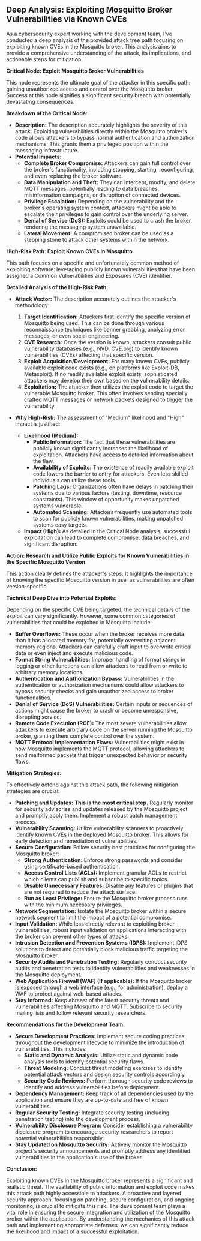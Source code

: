 ## Deep Analysis: Exploiting Mosquitto Broker Vulnerabilities via Known CVEs

As a cybersecurity expert working with the development team, I've conducted a deep analysis of the provided attack tree path focusing on exploiting known CVEs in the Mosquitto broker. This analysis aims to provide a comprehensive understanding of the attack, its implications, and actionable steps for mitigation.

**Critical Node: Exploit Mosquitto Broker Vulnerabilities**

This node represents the ultimate goal of the attacker in this specific path: gaining unauthorized access and control over the Mosquitto broker. Success at this node signifies a significant security breach with potentially devastating consequences.

**Breakdown of the Critical Node:**

* **Description:** The description accurately highlights the severity of this attack. Exploiting vulnerabilities directly within the Mosquitto broker's code allows attackers to bypass normal authentication and authorization mechanisms. This grants them a privileged position within the messaging infrastructure.
* **Potential Impacts:**
    * **Complete Broker Compromise:** Attackers can gain full control over the broker's functionality, including stopping, starting, reconfiguring, and even replacing the broker software.
    * **Data Manipulation and Theft:** They can intercept, modify, and delete MQTT messages, potentially leading to data breaches, misinformation campaigns, or disruption of connected devices.
    * **Privilege Escalation:**  Depending on the vulnerability and the broker's operating system context, attackers might be able to escalate their privileges to gain control over the underlying server.
    * **Denial of Service (DoS):** Exploits could be used to crash the broker, rendering the messaging system unavailable.
    * **Lateral Movement:** A compromised broker can be used as a stepping stone to attack other systems within the network.

**High-Risk Path: Exploit Known CVEs in Mosquitto**

This path focuses on a specific and unfortunately common method of exploiting software: leveraging publicly known vulnerabilities that have been assigned a Common Vulnerabilities and Exposures (CVE) identifier.

**Detailed Analysis of the High-Risk Path:**

* **Attack Vector:** The description accurately outlines the attacker's methodology:
    1. **Target Identification:** Attackers first identify the specific version of Mosquitto being used. This can be done through various reconnaissance techniques like banner grabbing, analyzing error messages, or even social engineering.
    2. **CVE Research:** Once the version is known, attackers consult public vulnerability databases (e.g., NVD, CVE.org) to identify known vulnerabilities (CVEs) affecting that specific version.
    3. **Exploit Acquisition/Development:**  For many known CVEs, publicly available exploit code exists (e.g., on platforms like Exploit-DB, Metasploit). If no readily available exploit exists, sophisticated attackers may develop their own based on the vulnerability details.
    4. **Exploitation:** The attacker then utilizes the exploit code to target the vulnerable Mosquitto broker. This often involves sending specially crafted MQTT messages or network packets designed to trigger the vulnerability.

* **Why High-Risk:** The assessment of "Medium" likelihood and "High" impact is justified:
    * **Likelihood (Medium):**
        * **Public Information:** The fact that these vulnerabilities are publicly known significantly increases the likelihood of exploitation. Attackers have access to detailed information about the flaw.
        * **Availability of Exploits:**  The existence of readily available exploit code lowers the barrier to entry for attackers. Even less skilled individuals can utilize these tools.
        * **Patching Lags:**  Organizations often have delays in patching their systems due to various factors (testing, downtime, resource constraints). This window of opportunity makes unpatched systems vulnerable.
        * **Automated Scanning:** Attackers frequently use automated tools to scan for publicly known vulnerabilities, making unpatched systems easy targets.
    * **Impact (High):**  As detailed in the Critical Node analysis, successful exploitation can lead to complete compromise, data breaches, and significant disruption.

**Action: Research and Utilize Public Exploits for Known Vulnerabilities in the Specific Mosquitto Version.**

This action clearly defines the attacker's steps. It highlights the importance of knowing the specific Mosquitto version in use, as vulnerabilities are often version-specific.

**Technical Deep Dive into Potential Exploits:**

Depending on the specific CVE being targeted, the technical details of the exploit can vary significantly. However, some common categories of vulnerabilities that could be exploited in Mosquitto include:

* **Buffer Overflows:**  These occur when the broker receives more data than it has allocated memory for, potentially overwriting adjacent memory regions. Attackers can carefully craft input to overwrite critical data or even inject and execute malicious code.
* **Format String Vulnerabilities:**  Improper handling of format strings in logging or other functions can allow attackers to read from or write to arbitrary memory locations.
* **Authentication and Authorization Bypass:** Vulnerabilities in the authentication or authorization mechanisms could allow attackers to bypass security checks and gain unauthorized access to broker functionalities.
* **Denial of Service (DoS) Vulnerabilities:**  Certain inputs or sequences of actions might cause the broker to crash or become unresponsive, disrupting service.
* **Remote Code Execution (RCE):**  The most severe vulnerabilities allow attackers to execute arbitrary code on the server running the Mosquitto broker, granting them complete control over the system.
* **MQTT Protocol Implementation Flaws:**  Vulnerabilities might exist in how Mosquitto implements the MQTT protocol, allowing attackers to send malformed packets that trigger unexpected behavior or security flaws.

**Mitigation Strategies:**

To effectively defend against this attack path, the following mitigation strategies are crucial:

* **Patching and Updates:**  **This is the most critical step.** Regularly monitor for security advisories and updates released by the Mosquitto project and promptly apply them. Implement a robust patch management process.
* **Vulnerability Scanning:**  Utilize vulnerability scanners to proactively identify known CVEs in the deployed Mosquitto broker. This allows for early detection and remediation of vulnerabilities.
* **Secure Configuration:**  Follow security best practices for configuring the Mosquitto broker:
    * **Strong Authentication:** Enforce strong passwords and consider using certificate-based authentication.
    * **Access Control Lists (ACLs):** Implement granular ACLs to restrict which clients can publish and subscribe to specific topics.
    * **Disable Unnecessary Features:** Disable any features or plugins that are not required to reduce the attack surface.
    * **Run as Least Privilege:** Ensure the Mosquitto broker process runs with the minimum necessary privileges.
* **Network Segmentation:**  Isolate the Mosquitto broker within a secure network segment to limit the impact of a potential compromise.
* **Input Validation:**  While less directly relevant to exploiting broker vulnerabilities, robust input validation on applications interacting with the broker can prevent other types of attacks.
* **Intrusion Detection and Prevention Systems (IDPS):** Implement IDPS solutions to detect and potentially block malicious traffic targeting the Mosquitto broker.
* **Security Audits and Penetration Testing:** Regularly conduct security audits and penetration tests to identify vulnerabilities and weaknesses in the Mosquitto deployment.
* **Web Application Firewall (WAF) (If applicable):** If the Mosquitto broker is exposed through a web interface (e.g., for administration), deploy a WAF to protect against web-based attacks.
* **Stay Informed:**  Keep abreast of the latest security threats and vulnerabilities affecting Mosquitto and MQTT. Subscribe to security mailing lists and follow relevant security researchers.

**Recommendations for the Development Team:**

* **Secure Development Practices:**  Implement secure coding practices throughout the development lifecycle to minimize the introduction of vulnerabilities. This includes:
    * **Static and Dynamic Analysis:** Utilize static and dynamic code analysis tools to identify potential security flaws.
    * **Threat Modeling:** Conduct threat modeling exercises to identify potential attack vectors and design security controls accordingly.
    * **Security Code Reviews:**  Perform thorough security code reviews to identify and address vulnerabilities before deployment.
* **Dependency Management:**  Keep track of all dependencies used by the application and ensure they are up-to-date and free of known vulnerabilities.
* **Regular Security Testing:**  Integrate security testing (including penetration testing) into the development process.
* **Vulnerability Disclosure Program:**  Consider establishing a vulnerability disclosure program to encourage security researchers to report potential vulnerabilities responsibly.
* **Stay Updated on Mosquitto Security:**  Actively monitor the Mosquitto project's security announcements and promptly address any identified vulnerabilities in the application's use of the broker.

**Conclusion:**

Exploiting known CVEs in the Mosquitto broker represents a significant and realistic threat. The availability of public information and exploit code makes this attack path highly accessible to attackers. A proactive and layered security approach, focusing on patching, secure configuration, and ongoing monitoring, is crucial to mitigate this risk. The development team plays a vital role in ensuring the secure integration and utilization of the Mosquitto broker within the application. By understanding the mechanics of this attack path and implementing appropriate defenses, we can significantly reduce the likelihood and impact of a successful exploitation.
